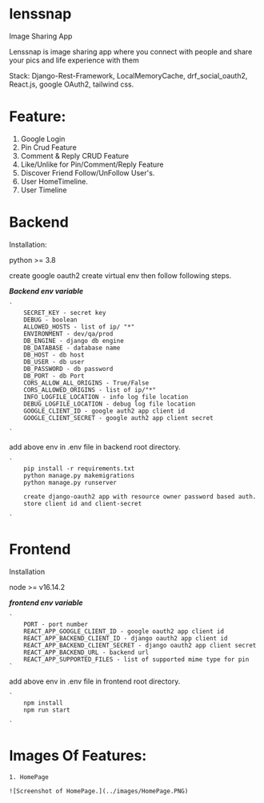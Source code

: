 # lenssnap

Image Sharing App

Lenssnap is image sharing app where you connect with people and share your pics and life experience with
them

Stack: Django-Rest-Framework, LocalMemoryCache, drf_social_oauth2, React.js, google OAuth2, tailwind css.


# Feature:

1. Google Login
1. Pin Crud Feature
1. Comment & Reply CRUD Feature
1. Like/Unlike for Pin/Comment/Reply Feature
1. Discover Friend Follow/UnFollow User's.
1. User HomeTimeline.
1. User Timeline


# Backend

Installation:

python >= 3.8

create google oauth2
create virtual env then follow following steps.

***Backend env variable***

    `
        SECRET_KEY - secret key
        DEBUG - boolean
        ALLOWED_HOSTS - list of ip/ "*"
        ENVIRONMENT - dev/qa/prod
        DB_ENGINE - django db engine
        DB_DATABASE - database name
        DB_HOST - db host
        DB_USER - db user
        DB_PASSWORD - db password
        DB_PORT - db Port
        CORS_ALLOW_ALL_ORIGINS - True/False
        CORS_ALLOWED_ORIGINS - list of ip/"*"
        INFO_LOGFILE_LOCATION - info log file location
        DEBUG_LOGFILE_LOCATION - debug log file location
        GOOGLE_CLIENT_ID - google auth2 app client id
        GOOGLE_CLIENT_SECRET - google auth2 app client secret

    `
add above env in .env file in backend root directory.

    `
        pip install -r requirements.txt
        python manage.py makemigrations
        python manage.py runserver

        create django-oauth2 app with resource owner password based auth.
        store client id and client-secret

    `
# Frontend

Installation

node >= v16.14.2


***frontend env variable***

    `
        PORT - port number
        REACT_APP_GOOGLE_CLIENT_ID - google oauth2 app client id
        REACT_APP_BACKEND_CLIENT_ID - django oauth2 app client id
        REACT_APP_BACKEND_CLIENT_SECRET - django oauth2 app client secret
        REACT_APP_BACKEND_URL - backend url
        REACT_APP_SUPPORTED_FILES - list of supported mime type for pin
    `

add above env in .env file in frontend root directory.


    `
        npm install
        npm run start

    `

# Images Of Features:

    1. HomePage

    ![Screenshot of HomePage.](../images/HomePage.PNG)



